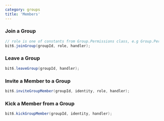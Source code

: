 ```yaml
---
category: groups
title: 'Members'
---
```


### Join a Group

```java
// role is one of constants from Group.Permissions class, e.g Group.Permissions.ROLE_USER
bit6.joinGroup(groupId, role, handler);
```

### Leave a Group

```java
bit6.leaveGroup(groupId, handler);
```

### Invite a Member to a Group
```java
bit6.inviteGroupMember(groupId, identity, role, handler);
```

### Kick a Member from a Group
```java
bit6.kickGroupMember(groupId, identity, handler);
```
